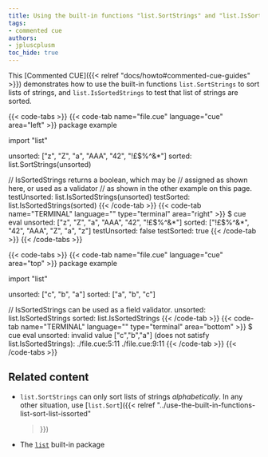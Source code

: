 ```yaml
---
title: Using the built-in functions "list.SortStrings" and "list.IsSortedStrings" to sort and test lists of strings
tags:
- commented cue
authors:
- jpluscplusm
toc_hide: true
---
```


This [Commented CUE]({{< relref "docs/howto#commented-cue-guides" >}})
demonstrates how to use the built-in functions `list.SortStrings` to sort lists
of strings, and `list.IsSortedStrings` to test that list of strings are sorted.

{{< code-tabs >}}
{{< code-tab name="file.cue" language="cue"  area="left" >}}
package example

import "list"

unsorted: ["z", "Z", "a", "AAA", "42", "!£$%^&*"]
sorted: list.SortStrings(unsorted)

// IsSortedStrings returns a boolean, which may be
// assigned as shown here, or used as a validator
// as shown in the other example on this page.
testUnsorted: list.IsSortedStrings(unsorted)
testSorted:   list.IsSortedStrings(sorted)
{{< /code-tab >}}
{{< code-tab name="TERMINAL" language="" type="terminal" area="right" >}}
$ cue eval
unsorted: ["z", "Z", "a", "AAA", "42", "!£$%^&*"]
sorted: ["!£$%^&*", "42", "AAA", "Z", "a", "z"]
testUnsorted: false
testSorted:   true
{{< /code-tab >}}
{{< /code-tabs >}}

{{< code-tabs >}}
{{< code-tab name="file.cue" language="cue"  area="top" >}}
package example

import "list"

unsorted: ["c", "b", "a"]
sorted: ["a", "b", "c"]

// IsSortedStrings can be used as a field validator.
unsorted: list.IsSortedStrings
sorted:   list.IsSortedStrings
{{< /code-tab >}}
{{< code-tab name="TERMINAL" language="" type="terminal" area="bottom" >}}
$ cue eval
unsorted: invalid value ["c","b","a"] (does not satisfy list.IsSortedStrings):
    ./file.cue:5:11
    ./file.cue:9:11
{{< /code-tab >}}
{{< /code-tabs >}}

## Related content

- `list.SortStrings` can only sort lists of strings *alphabetically*.
  In any other situation, use [`list.Sort`]({{< relref
    "../use-the-built-in-functions-list-sort-list-issorted"
  >}})
- The [`list`](https://pkg.go.dev/cuelang.org/go/pkg/list) built-in package
